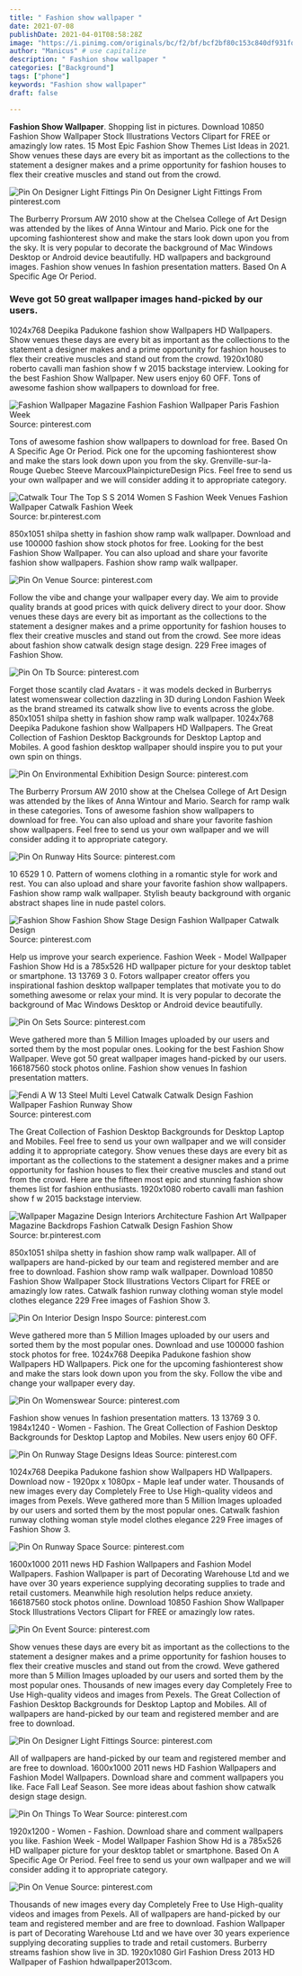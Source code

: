 ```yaml
---
title: " Fashion show wallpaper "
date: 2021-07-08
publishDate: 2021-04-01T08:58:28Z
image: "https://i.pinimg.com/originals/bc/f2/bf/bcf2bf80c153c840df931fdd5f8a6c57.jpg"
author: "Manicus" # use capitalize
description: " Fashion show wallpaper "
categories: ["Background"]
tags: ["phone"]
keywords: "Fashion show wallpaper"
draft: false

---
```



**Fashion Show Wallpaper**. Shopping list in pictures. Download 10850 Fashion Show Wallpaper Stock Illustrations Vectors Clipart for FREE or amazingly low rates. 15 Most Epic Fashion Show Themes List Ideas in 2021. Show venues these days are every bit as important as the collections to the statement a designer makes and a prime opportunity for fashion houses to flex their creative muscles and stand out from the crowd.

![Pin On Designer Light Fittings](https://i.pinimg.com/originals/11/ae/4f/11ae4fb0134128ec7e9b14062e4579f7.jpg "Pin On Designer Light Fittings")
Pin On Designer Light Fittings From pinterest.com


The Burberry Prorsum AW 2010 show at the Chelsea College of Art Design was attended by the likes of Anna Wintour and Mario. Pick one for the upcoming fashionterest show and make the stars look down upon you from the sky. It is very popular to decorate the background of Mac Windows Desktop or Android device beautifully. HD wallpapers and background images. Fashion show venues In fashion presentation matters. Based On A Specific Age Or Period.

### Weve got 50 great wallpaper images hand-picked by our users.

1024x768 Deepika Padukone fashion show Wallpapers HD Wallpapers. Show venues these days are every bit as important as the collections to the statement a designer makes and a prime opportunity for fashion houses to flex their creative muscles and stand out from the crowd. 1920x1080 roberto cavalli man fashion show f w 2015 backstage interview. Looking for the best Fashion Show Wallpaper. New users enjoy 60 OFF. Tons of awesome fashion show wallpapers to download for free.


![Fashion Wallpaper Magazine Fashion Fashion Wallpaper Paris Fashion Week](https://i.pinimg.com/originals/36/79/32/367932819ab73b7ec728ccc79f29fcb5.jpg "Fashion Wallpaper Magazine Fashion Fashion Wallpaper Paris Fashion Week")
Source: pinterest.com

Tons of awesome fashion show wallpapers to download for free. Based On A Specific Age Or Period. Pick one for the upcoming fashionterest show and make the stars look down upon you from the sky. Grenville-sur-la-Rouge Quebec Steeve MarcouxPlainpictureDesign Pics. Feel free to send us your own wallpaper and we will consider adding it to appropriate category.

![Catwalk Tour The Top S S 2014 Women S Fashion Week Venues Fashion Wallpaper Catwalk Fashion Week](https://i.pinimg.com/originals/b7/6d/ad/b76dad797f4b862e388516cd3ca5fbe6.jpg "Catwalk Tour The Top S S 2014 Women S Fashion Week Venues Fashion Wallpaper Catwalk Fashion Week")
Source: br.pinterest.com

850x1051 shilpa shetty in fashion show ramp walk wallpaper. Download and use 100000 fashion show stock photos for free. Looking for the best Fashion Show Wallpaper. You can also upload and share your favorite fashion show wallpapers. Fashion show ramp walk wallpaper.

![Pin On Venue](https://i.pinimg.com/originals/28/bf/fc/28bffce6c535568771c7239034959c42.jpg "Pin On Venue")
Source: pinterest.com

Follow the vibe and change your wallpaper every day. We aim to provide quality brands at good prices with quick delivery direct to your door. Show venues these days are every bit as important as the collections to the statement a designer makes and a prime opportunity for fashion houses to flex their creative muscles and stand out from the crowd. See more ideas about fashion show catwalk design stage design. 229 Free images of Fashion Show.

![Pin On Tb](https://i.pinimg.com/originals/30/8f/87/308f87242bf63809d1695ceff201916c.jpg "Pin On Tb")
Source: pinterest.com

Forget those scantily clad Avatars - it was models decked in Burberrys latest womenswear collection dazzling in 3D during London Fashion Week as the brand streamed its catwalk show live to events across the globe. 850x1051 shilpa shetty in fashion show ramp walk wallpaper. 1024x768 Deepika Padukone fashion show Wallpapers HD Wallpapers. The Great Collection of Fashion Desktop Backgrounds for Desktop Laptop and Mobiles. A good fashion desktop wallpaper should inspire you to put your own spin on things.

![Pin On Environmental Exhibition Design](https://i.pinimg.com/originals/06/7c/4c/067c4c4d9eadb0d044b01703a6765586.jpg "Pin On Environmental Exhibition Design")
Source: pinterest.com

The Burberry Prorsum AW 2010 show at the Chelsea College of Art Design was attended by the likes of Anna Wintour and Mario. Search for ramp walk in these categories. Tons of awesome fashion show wallpapers to download for free. You can also upload and share your favorite fashion show wallpapers. Feel free to send us your own wallpaper and we will consider adding it to appropriate category.

![Pin On Runway Hits](https://i.pinimg.com/originals/7c/cb/ca/7ccbca5420150814881b7831a4110643.jpg "Pin On Runway Hits")
Source: pinterest.com

10 6529 1 0. Pattern of womens clothing in a romantic style for work and rest. You can also upload and share your favorite fashion show wallpapers. Fashion show ramp walk wallpaper. Stylish beauty background with organic abstract shapes line in nude pastel colors.

![Fashion Show Fashion Show Stage Design Fashion Wallpaper Catwalk Design](https://i.pinimg.com/originals/99/14/6f/99146f5689ce001846f94bef48e4454a.jpg "Fashion Show Fashion Show Stage Design Fashion Wallpaper Catwalk Design")
Source: pinterest.com

Help us improve your search experience. Fashion Week - Model Wallpaper Fashion Show Hd is a 785x526 HD wallpaper picture for your desktop tablet or smartphone. 13 13769 3 0. Fotors wallpaper creator offers you inspirational fashion desktop wallpaper templates that motivate you to do something awesome or relax your mind. It is very popular to decorate the background of Mac Windows Desktop or Android device beautifully.

![Pin On Sets](https://i.pinimg.com/originals/04/9c/57/049c57edbab8d7e414f66e436cea908a.jpg "Pin On Sets")
Source: pinterest.com

Weve gathered more than 5 Million Images uploaded by our users and sorted them by the most popular ones. Looking for the best Fashion Show Wallpaper. Weve got 50 great wallpaper images hand-picked by our users. 166187560 stock photos online. Fashion show venues In fashion presentation matters.

![Fendi A W 13 Steel Multi Level Catwalk Catwalk Design Fashion Wallpaper Fashion Runway Show](https://i.pinimg.com/originals/a0/ec/9a/a0ec9adee1e12e3cd0a979c62cea9351.jpg "Fendi A W 13 Steel Multi Level Catwalk Catwalk Design Fashion Wallpaper Fashion Runway Show")
Source: pinterest.com

The Great Collection of Fashion Desktop Backgrounds for Desktop Laptop and Mobiles. Feel free to send us your own wallpaper and we will consider adding it to appropriate category. Show venues these days are every bit as important as the collections to the statement a designer makes and a prime opportunity for fashion houses to flex their creative muscles and stand out from the crowd. Here are the fifteen most epic and stunning fashion show themes list for fashion enthusiasts. 1920x1080 roberto cavalli man fashion show f w 2015 backstage interview.

![Wallpaper Magazine Design Interiors Architecture Fashion Art Wallpaper Magazine Backdrops Fashion Catwalk Design Fashion Show](https://i.pinimg.com/originals/4a/65/d4/4a65d47a81270352a07b12606aee5d06.jpg "Wallpaper Magazine Design Interiors Architecture Fashion Art Wallpaper Magazine Backdrops Fashion Catwalk Design Fashion Show")
Source: br.pinterest.com

850x1051 shilpa shetty in fashion show ramp walk wallpaper. All of wallpapers are hand-picked by our team and registered member and are free to download. Fashion show ramp walk wallpaper. Download 10850 Fashion Show Wallpaper Stock Illustrations Vectors Clipart for FREE or amazingly low rates. Catwalk fashion runway clothing woman style model clothes elegance 229 Free images of Fashion Show 3.

![Pin On Interior Design Inspo](https://i.pinimg.com/originals/f9/4d/68/f94d685c1bbcef6f31239e6ef0039485.jpg "Pin On Interior Design Inspo")
Source: pinterest.com

Weve gathered more than 5 Million Images uploaded by our users and sorted them by the most popular ones. Download and use 100000 fashion stock photos for free. 1024x768 Deepika Padukone fashion show Wallpapers HD Wallpapers. Pick one for the upcoming fashionterest show and make the stars look down upon you from the sky. Follow the vibe and change your wallpaper every day.

![Pin On Womenswear](https://i.pinimg.com/originals/bc/a3/dd/bca3dd49d1832ef54a1f600eb6727dad.jpg "Pin On Womenswear")
Source: pinterest.com

Fashion show venues In fashion presentation matters. 13 13769 3 0. 1984x1240 - Women - Fashion. The Great Collection of Fashion Desktop Backgrounds for Desktop Laptop and Mobiles. New users enjoy 60 OFF.

![Pin On Runway Stage Designs Ideas](https://i.pinimg.com/originals/a8/11/ab/a811ab3181d399523c5090cb7fcf0363.jpg "Pin On Runway Stage Designs Ideas")
Source: pinterest.com

1024x768 Deepika Padukone fashion show Wallpapers HD Wallpapers. Download now - 1920px x 1080px - Maple leaf under water. Thousands of new images every day Completely Free to Use High-quality videos and images from Pexels. Weve gathered more than 5 Million Images uploaded by our users and sorted them by the most popular ones. Catwalk fashion runway clothing woman style model clothes elegance 229 Free images of Fashion Show 3.

![Pin On Runway Space](https://i.pinimg.com/originals/de/64/b9/de64b92cca5123f00663afbae97f6b33.jpg "Pin On Runway Space")
Source: pinterest.com

1600x1000 2011 news HD Fashion Wallpapers and Fashion Model Wallpapers. Fashion Wallpaper is part of Decorating Warehouse Ltd and we have over 30 years experience supplying decorating supplies to trade and retail customers. Meanwhile high resolution helps reduce anxiety. 166187560 stock photos online. Download 10850 Fashion Show Wallpaper Stock Illustrations Vectors Clipart for FREE or amazingly low rates.

![Pin On Event](https://i.pinimg.com/originals/e8/8c/43/e88c43ce846c0e6958c5ff445f301869.jpg "Pin On Event")
Source: pinterest.com

Show venues these days are every bit as important as the collections to the statement a designer makes and a prime opportunity for fashion houses to flex their creative muscles and stand out from the crowd. Weve gathered more than 5 Million Images uploaded by our users and sorted them by the most popular ones. Thousands of new images every day Completely Free to Use High-quality videos and images from Pexels. The Great Collection of Fashion Desktop Backgrounds for Desktop Laptop and Mobiles. All of wallpapers are hand-picked by our team and registered member and are free to download.

![Pin On Designer Light Fittings](https://i.pinimg.com/originals/11/ae/4f/11ae4fb0134128ec7e9b14062e4579f7.jpg "Pin On Designer Light Fittings")
Source: pinterest.com

All of wallpapers are hand-picked by our team and registered member and are free to download. 1600x1000 2011 news HD Fashion Wallpapers and Fashion Model Wallpapers. Download share and comment wallpapers you like. Face Fall Leaf Season. See more ideas about fashion show catwalk design stage design.

![Pin On Things To Wear](https://i.pinimg.com/originals/d8/48/99/d84899845f714c0a870962e3b6ebf8d0.jpg "Pin On Things To Wear")
Source: pinterest.com

1920x1200 - Women - Fashion. Download share and comment wallpapers you like. Fashion Week - Model Wallpaper Fashion Show Hd is a 785x526 HD wallpaper picture for your desktop tablet or smartphone. Based On A Specific Age Or Period. Feel free to send us your own wallpaper and we will consider adding it to appropriate category.

![Pin On Venue](https://i.pinimg.com/originals/bc/f2/bf/bcf2bf80c153c840df931fdd5f8a6c57.jpg "Pin On Venue")
Source: pinterest.com

Thousands of new images every day Completely Free to Use High-quality videos and images from Pexels. All of wallpapers are hand-picked by our team and registered member and are free to download. Fashion Wallpaper is part of Decorating Warehouse Ltd and we have over 30 years experience supplying decorating supplies to trade and retail customers. Burberry streams fashion show live in 3D. 1920x1080 Girl Fashion Dress 2013 HD Wallpaper of Fashion hdwallpaper2013com.

